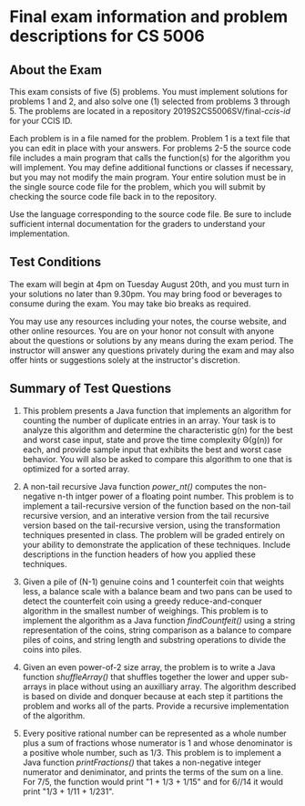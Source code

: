 # Final exam information and problem descriptions for CS 5006

## About the Exam

This exam consists of five (5) problems.  You must implement solutions for problems 1 and 2, and also solve one (1) selected from problems 3 through 5. The problems are located in a repository 2019S2CS5006SV/final-*ccis-id* for your CCIS ID.

Each problem is in a file named for the problem. Problem 1 is a text file that you can edit in place with your answers. For problems 2-5 the source code file includes a main program that calls the function(s) for the algorithm you will implement. You may define additional functions or classes if necessary, but you may not modify the main program. Your entire solution must be in the single source code file for the problem, which you will submit by checking the source code file back in to the repository.

Use the language corresponding to the source code file.  Be sure to include sufficient internal documentation for the graders to understand your implementation.

## Test Conditions

The exam will begin at 4pm on Tuesday August 20th, and you must turn in your solutions no later than 9.30pm.  You may bring food or beverages to consume during the exam. You may take bio breaks as required.

You may use any resources including your notes, the course website, and other online resources. You are on your honor not consult with anyone about the questions or solutions by any means during the exam period. The instructor will answer any questions privately during the exam and may also offer hints or suggestions solely at the instructor's discretion.

## Summary of Test Questions

1. This problem presents a Java function that implements an algorithm for counting the number of duplicate entries in an array. Your task is to analyze this algorithm and determine the characteristic g(n) for the best and worst case input, state and prove the time complexity Θ(g(n)) for each, and provide sample input that exhibits the best and worst case behavior. You will also be asked to compare this algorithm to one that is optimized for a sorted array.

2. A non-tail recursive Java function _power_nt()_ computes the non-negative n-th intger power of a floating point number. This problem is to implement a tail-recursive version of the function based on the non-tail recursive version, and an interative version from the tail recursive version based on the tail-recursive version, using the transformation techniques presented in class.  The problem will be graded entirely on your ability to demonstrate the application of these techniques. Include descriptions in the function headers of how you applied these techniques.

3. Given a pile of (N-1) genuine coins and 1 counterfeit coin that weights less, a balance scale with a balance beam and two pans can be used to detect the counterfeit coin using a greedy reduce-and-conquer algorithm in the smallest number of weighings.  This problem is to implement the algorithm as a Java function _findCountfeit()_ using a string representation of the coins, string comparison as a balance to compare piles of coins, and string length and substring operations to divide the coins into piles.

4. Given an even power-of-2 size array, the problem is to write a Java function _shuffleArray()_ that shuffles together the lower and upper sub-arrays in place without using an auxilliary array. The algorithm described is based on divide and donquer because at each step it partitions the problem and works all of the parts. Provide a recursive implementation of the algorithm.

5. Every positive rational number can be represented as a whole number plus a sum of fractions whose numerator is 1 and whose denominator is a positive whole number, such as 1/3. This problem is to implement a Java function _printFractions()_ that takes a non-negative integer numerator and deniminator, and prints the terms of the sum on a line. For 7/5, the function would print "1 + 1/3 + 1/15" and for 6//14 it would print "1/3 + 1/11 + 1/231".
